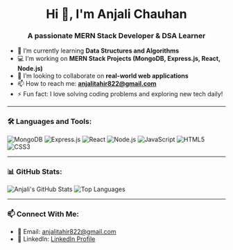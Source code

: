 <h1 align="center">Hi 👋, I'm Anjali Chauhan</h1>
<h3 align="center">A passionate MERN Stack Developer & DSA Learner</h3>

- 🌱 I’m currently learning **Data Structures and Algorithms**
- 💻 I’m working on **MERN Stack Projects (MongoDB, Express.js, React, Node.js)**
- 🤝 I’m looking to collaborate on **real-world web applications**
- 📫 How to reach me: **anjalitahir822@gmail.com**
- ⚡ Fun fact: I love solving coding problems and exploring new tech daily!

---

### 🛠️ Languages and Tools:

![MongoDB](https://img.shields.io/badge/MongoDB-4EA94B?style=for-the-badge&logo=mongodb&logoColor=white)
![Express.js](https://img.shields.io/badge/Express.js-000000?style=for-the-badge&logo=express&logoColor=white)
![React](https://img.shields.io/badge/React-61DAFB?style=for-the-badge&logo=react&logoColor=black)
![Node.js](https://img.shields.io/badge/Node.js-339933?style=for-the-badge&logo=nodedotjs&logoColor=white)
![JavaScript](https://img.shields.io/badge/JavaScript-F7DF1E?style=for-the-badge&logo=javascript&logoColor=black)
![HTML5](https://img.shields.io/badge/HTML5-E34F26?style=for-the-badge&logo=html5&logoColor=white)
![CSS3](https://img.shields.io/badge/CSS3-1572B6?style=for-the-badge&logo=css3&logoColor=white)

---

### 📊 GitHub Stats:

![Anjali's GitHub Stats](https://github-readme-stats.vercel.app/api?username=anjalichauhan0306&show_icons=true&theme=radical)
![Top Languages](https://github-readme-stats.vercel.app/api/top-langs/?username=anjalichauhan0306&layout=compact&theme=radical)

---

### 📫 Connect With Me:

- 📧 Email: [anjalitahir822@gmail.com](mailto:anjalitahir822@gmail.com)
- 💼 LinkedIn: [LinkedIn Profile](https://www.linkedin.com/in/anjali-chauhan-17a524332)

